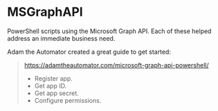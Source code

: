 # MSGraphAPI

PowerShell scripts using the Microsoft Graph API. Each of these helped address an immediate business need.

Adam the Automator created a great guide to get started:

> https://adamtheautomator.com/microsoft-graph-api-powershell/
> - Register app.
> - Get app ID.
> - Get app secret.
> - Configure permissions.
